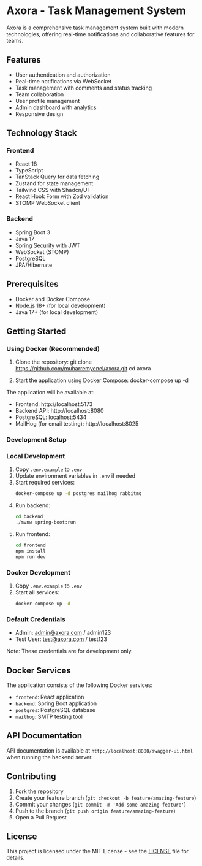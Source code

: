 # Axora - Task Management System

Axora is a comprehensive task management system built with modern technologies, offering real-time notifications and collaborative features for teams.

## Features

- User authentication and authorization
- Real-time notifications via WebSocket
- Task management with comments and status tracking
- Team collaboration
- User profile management
- Admin dashboard with analytics
- Responsive design

## Technology Stack

### Frontend
- React 18
- TypeScript
- TanStack Query for data fetching
- Zustand for state management
- Tailwind CSS with Shadcn/UI
- React Hook Form with Zod validation
- STOMP WebSocket client

### Backend
- Spring Boot 3
- Java 17
- Spring Security with JWT
- WebSocket (STOMP)
- PostgreSQL
- JPA/Hibernate

## Prerequisites

- Docker and Docker Compose
- Node.js 18+ (for local development)
- Java 17+ (for local development)

## Getting Started

### Using Docker (Recommended)

1. Clone the repository:
git clone https://github.com/muharremyenel/axora.git
cd axora

2. Start the application using Docker Compose:
docker-compose up -d

The application will be available at:
- Frontend: http://localhost:5173
- Backend API: http://localhost:8080
- PostgreSQL: localhost:5434
- MailHog (for email testing): http://localhost:8025

### Development Setup

### Local Development
1. Copy `.env.example` to `.env`
2. Update environment variables in `.env` if needed
3. Start required services:
   ```bash
   docker-compose up -d postgres mailhog rabbitmq
   ```
4. Run backend:
   ```bash
   cd backend
   ./mvnw spring-boot:run
   ```
5. Run frontend:
   ```bash
   cd frontend
   npm install
   npm run dev
   ```

### Docker Development
1. Copy `.env.example` to `.env`
2. Start all services:
   ```bash
   docker-compose up -d
   ```

### Default Credentials
- Admin: admin@axora.com / admin123
- Test User: test@axora.com / test123

Note: These credentials are for development only.

## Docker Services

The application consists of the following Docker services:

- `frontend`: React application
- `backend`: Spring Boot application
- `postgres`: PostgreSQL database
- `mailhog`: SMTP testing tool

## API Documentation

API documentation is available at `http://localhost:8080/swagger-ui.html` when running the backend server.

## Contributing

1. Fork the repository
2. Create your feature branch (`git checkout -b feature/amazing-feature`)
3. Commit your changes (`git commit -m 'Add some amazing feature'`)
4. Push to the branch (`git push origin feature/amazing-feature`)
5. Open a Pull Request

## License

This project is licensed under the MIT License - see the [LICENSE](LICENSE) file for details.